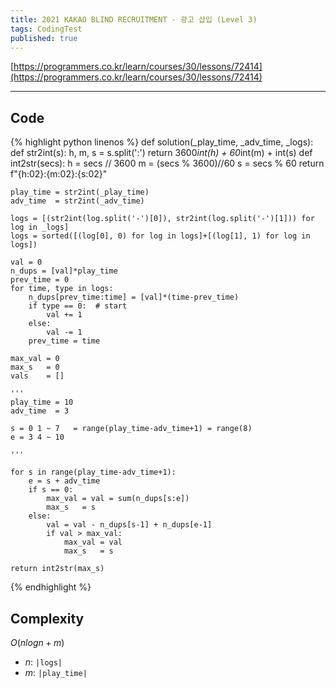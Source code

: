 ```yaml
---
title: 2021 KAKAO BLIND RECRUITMENT - 광고 삽입 (Level 3)
tags: CodingTest
published: true
---
```


[https://programmers.co.kr/learn/courses/30/lessons/72414](https://programmers.co.kr/learn/courses/30/lessons/72414)

<!--more-->

---

## Code
{% highlight python linenos %}
def solution(_play_time, _adv_time, _logs):
    def str2int(s):
        h, m, s = s.split(':')
        return 3600*int(h) + 60*int(m) + int(s)
    def int2str(secs):
        h = secs // 3600
        m = (secs % 3600)//60
        s = secs % 60
        return f"{h:02}:{m:02}:{s:02}"

    play_time = str2int(_play_time)
    adv_time  = str2int(_adv_time)

    logs = [(str2int(log.split('-')[0]), str2int(log.split('-')[1])) for log in _logs]
    logs = sorted([(log[0], 0) for log in logs]+[(log[1], 1) for log in logs])

    val = 0
    n_dups = [val]*play_time
    prev_time = 0
    for time, type in logs:
        n_dups[prev_time:time] = [val]*(time-prev_time)
        if type == 0:  # start
            val += 1
        else:
            val -= 1
        prev_time = time

    max_val = 0
    max_s   = 0
    vals    = []

    '''
    play_time = 10
    adv_time  = 3

    s = 0 1 ~ 7   = range(play_time-adv_time+1) = range(8)
    e = 3 4 ~ 10

    '''

    for s in range(play_time-adv_time+1):
        e = s + adv_time
        if s == 0:
            max_val = val = sum(n_dups[s:e])
            max_s   = s
        else:
            val = val - n_dups[s-1] + n_dups[e-1]
            if val > max_val:
                max_val = val
                max_s   = s

    return int2str(max_s)
{% endhighlight %}


## Complexity
$O(nlogn+m)$
- $n$: `|logs|`
- $m$: `|play_time|`
